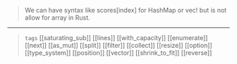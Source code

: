 

> We can have syntax like scores[index] for HashMap or vec! but is not allow for array in Rust.

---

> `tags` [[saturating_sub]] [[lines]] [[with_capacity]] [[enumerate]] [[next]] [[as_mut]] [[split]] [[filter]] [[collect]] [[resize]] [[option]] [[type_system]] [[position]] [[vector]] [[shrink_to_fit]] [[reverse]]
